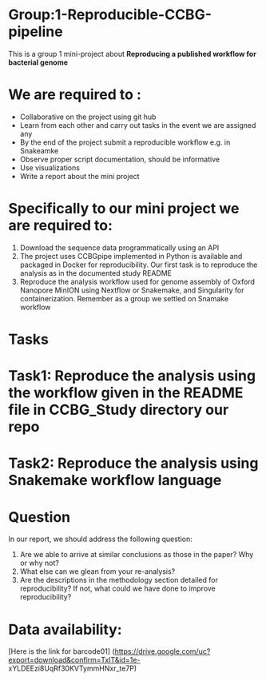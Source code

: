 # Group:1-Reproducible-CCBG-pipeline

This is a group 1 mini-project about **Reproducing a published workflow for bacterial genome**

# We are required to :
- Collaborative on the project using git hub 
- Learn from each other and carry out tasks in the event we are assigned any
- By the end of the project submit a reproducible workflow e.g. in Snakeamke
- Observe proper script documentation, should be informative
- Use visualizations
- Write a report about the mini project

# Specifically to our mini project we are required to:
1. Download the sequence data programmatically using an API
2. The project uses CCBGpipe implemented in Python is available and packaged in Docker for reproducibility. 
   Our first task is to reproduce the analysis as in  the documented study README
3. Reproduce the analysis workflow used for genome assembly of Oxford Nanopore MinION using Nextflow or Snakemake, and Singularity for containerization.
   Remember as a group we settled on Snamake workflow
   
  # Tasks
  # Task1: Reproduce the analysis using the workflow given in the README file in CCBG_Study directory our repo
  # Task2: Reproduce the analysis using Snakemake workflow language 

# Question
In our report, we should address the following question:

1. Are we able to arrive at similar conclusions as those in the paper? Why or why not?
2. What else can we glean from your re-analysis?
3. Are the descriptions in the methodology section detailed for reproducibility? If not, what could we have done to improve reproducibility?

# Data availability:
[Here is the link for barcode01] (https://drive.google.com/uc?export=download&confirm=TxIT&id=1e- xYLDEEzi8UqRf30KVTymmHNxr_te7P)
